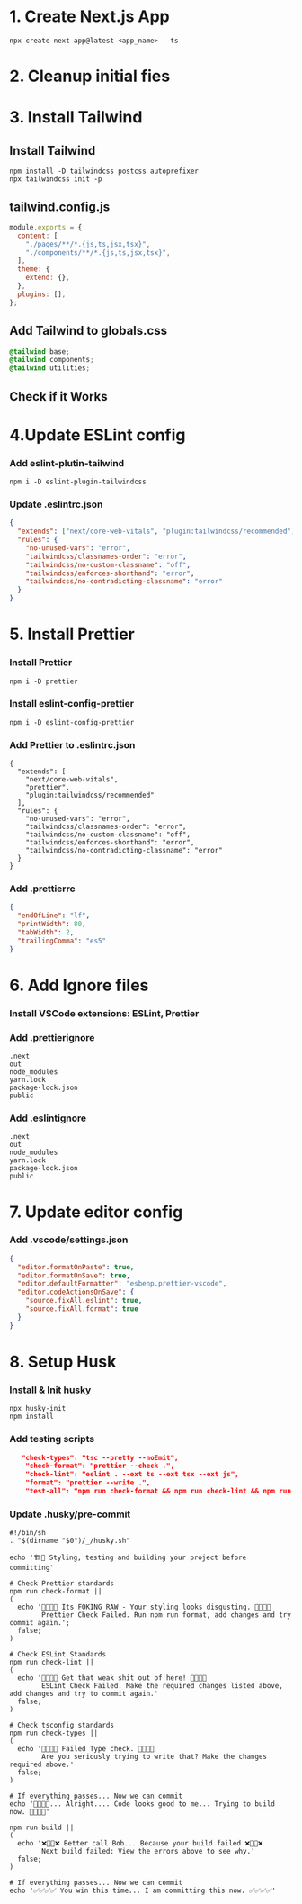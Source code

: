 # 1. Create Next.js App

```
npx create-next-app@latest <app_name> --ts
```

# 2. Cleanup initial fies

# 3. Install Tailwind

## Install Tailwind

```
npm install -D tailwindcss postcss autoprefixer
npx tailwindcss init -p
```

## tailwind.config.js

```js
module.exports = {
  content: [
    "./pages/**/*.{js,ts,jsx,tsx}",
    "./components/**/*.{js,ts,jsx,tsx}",
  ],
  theme: {
    extend: {},
  },
  plugins: [],
};
```

## Add Tailwind to globals.css

```css
@tailwind base;
@tailwind components;
@tailwind utilities;
```

## Check if it Works

# 4.Update ESLint config

### Add eslint-plutin-tailwind

```
npm i -D eslint-plugin-tailwindcss
```

### Update .eslintrc.json

```json
{
  "extends": ["next/core-web-vitals", "plugin:tailwindcss/recommended"],
  "rules": {
    "no-unused-vars": "error",
    "tailwindcss/classnames-order": "error",
    "tailwindcss/no-custom-classname": "off",
    "tailwindcss/enforces-shorthand": "error",
    "tailwindcss/no-contradicting-classname": "error"
  }
}
```

# 5. Install Prettier

### Install Prettier

```
npm i -D prettier
```

### Install eslint-config-prettier

```
npm i -D eslint-config-prettier
```

### Add Prettier to .eslintrc.json

```
{
  "extends": [
    "next/core-web-vitals",
    "prettier",
    "plugin:tailwindcss/recommended"
  ],
  "rules": {
    "no-unused-vars": "error",
    "tailwindcss/classnames-order": "error",
    "tailwindcss/no-custom-classname": "off",
    "tailwindcss/enforces-shorthand": "error",
    "tailwindcss/no-contradicting-classname": "error"
  }
}
```

### Add .prettierrc

```json
{
  "endOfLine": "lf",
  "printWidth": 80,
  "tabWidth": 2,
  "trailingComma": "es5"
}
```

# 6. Add Ignore files

### Install VSCode extensions: ESLint, Prettier

### Add .prettierignore

```
.next
out
node_modules
yarn.lock
package-lock.json
public
```

### Add .eslintignore

```
.next
out
node_modules
yarn.lock
package-lock.json
public
```

# 7. Update editor config

### Add .vscode/settings.json

```json
{
  "editor.formatOnPaste": true,
  "editor.formatOnSave": true,
  "editor.defaultFormatter": "esbenp.prettier-vscode",
  "editor.codeActionsOnSave": {
    "source.fixAll.eslint": true,
    "source.fixAll.format": true
  }
}
```

# 8. Setup Husk

### Install & Init husky

```
npx husky-init
npm install
```

### Add testing scripts

```json
   "check-types": "tsc --pretty --noEmit",
    "check-format": "prettier --check .",
    "check-lint": "eslint . --ext ts --ext tsx --ext js",
    "format": "prettier --write .",
    "test-all": "npm run check-format && npm run check-lint && npm run check-types && npm run build",
```

### Update .husky/pre-commit

```
#!/bin/sh
. "$(dirname "$0")/_/husky.sh"

echo '🏗️👷 Styling, testing and building your project before committing'

# Check Prettier standards
npm run check-format ||
(
  echo '🤢🤮🤢🤮 Its FOKING RAW - Your styling looks disgusting. 🤢🤮🤢🤮
        Prettier Check Failed. Run npm run format, add changes and try commit again.';
  false;
)

# Check ESLint Standards
npm run check-lint ||
(
  echo '😤🏀👋😤 Get that weak shit out of here! 😤🏀👋😤
        ESLint Check Failed. Make the required changes listed above, add changes and try to commit again.'
  false;
)

# Check tsconfig standards
npm run check-types ||
(
  echo '🤡😂❌🤡 Failed Type check. 🤡😂❌🤡
        Are you seriously trying to write that? Make the changes required above.'
  false;
)

# If everything passes... Now we can commit
echo '🤔🤔🤔🤔... Alright.... Code looks good to me... Trying to build now. 🤔🤔🤔🤔'

npm run build ||
(
  echo '❌👷🔨❌ Better call Bob... Because your build failed ❌👷🔨❌
        Next build failed: View the errors above to see why.'
  false;
)

# If everything passes... Now we can commit
echo '✅✅✅✅ You win this time... I am committing this now. ✅✅✅✅'
```
